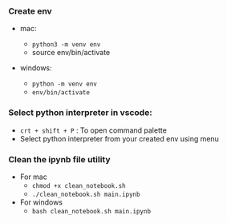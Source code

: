 ### Create env

- mac:

  - `python3 -m venv env`
  - source env/bin/activate

- windows:
  - `python -m venv env`
  - `env/bin/activate`

### Select python interpreter in vscode:

- `crt + shift + P` : To open command palette
- Select python interpreter from your created env using menu

### Clean the ipynb file utility

- For mac
  - `chmod +x clean_notebook.sh`
  - `./clean_notebook.sh main.ipynb`
- For windows
  - `bash clean_notebook.sh main.ipynb`
